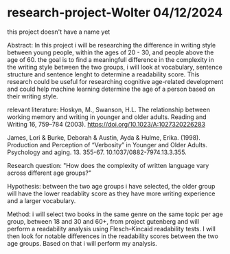 # research-project-Wolter 04/12/2024
this project doesn't have a name yet

Abstract: In this project i will be researching the difference in writing style between young people, within the ages of 20 - 30, and people above the age of 60. the goal is to find a meaningfull difference in the complexity in the writing style between the two groups, i will look at vocabulary, sentence structure and sentence lenght to determine a readability score. This research could be useful for researching cognitive age-related development and could help machine learning determine the age of a person based on their writing style.

relevant literature: 
Hoskyn, M., Swanson, H.L. The relationship between working memory and writing in younger and older adults. Reading and Writing 16, 759–784 (2003). https://doi.org/10.1023/A:1027320226283

James, Lori & Burke, Deborah & Austin, Ayda & Hulme, Erika. (1998). Production and Perception of “Verbosity” in Younger and Older Adults. Psychology and aging. 13. 355-67. 10.1037/0882-7974.13.3.355. 

Research question: "How does the complexity of written language vary across different age groups?"

Hypothesis: between the two age groups i have selected, the older group will have the lower readablity score as they have more writing experience and a larger vocabulary.

Method: i will select two books in the same genre on the same topic per age group, between 18 and 30 and 60+, from project gutenberg and will perform a readability analysis using Flesch–Kincaid readability tests. I will then look for notable differences in the readability scores between the two age groups. Based on that i will perform my analysis.
